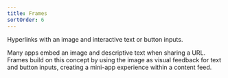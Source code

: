 ```yaml
---
title: Frames
sortOrder: 6
---
```


Hyperlinks with an image and interactive text or button inputs.

Many apps embed an image and descriptive text when sharing a URL. Frames build on this concept by using the image as visual feedback for text and button inputs, creating a mini-app experience within a content feed.